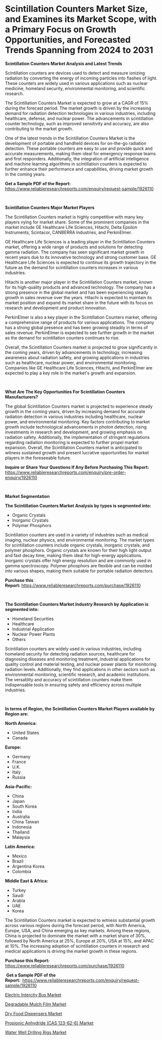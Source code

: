 <p><h1>Scintillation Counters Market Size, and Examines its Market Scope, with a Primary Focus on Growth Opportunities, and Forecasted Trends Spanning from 2024 to 2031</h1></p><p><strong>Scintillation Counters Market Analysis and Latest Trends</strong></p>
<p><p>Scintillation counters are devices used to detect and measure ionizing radiation by converting the energy of incoming particles into flashes of light. These counters are widely used in various applications such as nuclear medicine, homeland security, environmental monitoring, and scientific research.</p><p>The Scintillation Counters Market is expected to grow at a CAGR of 15% during the forecast period. The market growth is driven by the increasing demand for radiation detection technologies in various industries, including healthcare, defense, and nuclear power. The advancements in scintillation counter technology, such as improved sensitivity and accuracy, are also contributing to the market growth.</p><p>One of the latest trends in the Scintillation Counters Market is the development of portable and handheld devices for on-the-go radiation detection. These portable counters are easy to use and provide quick and accurate measurements, making them ideal for emergency response teams and first responders. Additionally, the integration of artificial intelligence and machine learning algorithms in scintillation counters is expected to further enhance their performance and capabilities, driving market growth in the coming years.</p></p>
<p><strong>Get a Sample PDF of the Report:&nbsp;</strong> <a href="https://www.reliableresearchreports.com/enquiry/request-sample/1926110">https://www.reliableresearchreports.com/enquiry/request-sample/1926110</a></p>
<p>&nbsp;</p>
<p><strong>Scintillation Counters Major Market Players</strong></p>
<p><p>The Scintillation Counters market is highly competitive with many key players vying for market share. Some of the prominent companies in the market include GE Healthcare Life Sciences, Hitachi, Delta Epsilon Instruments, Scintacor, CANBERRA Industries, and PerkinElmer.</p><p>GE Healthcare Life Sciences is a leading player in the Scintillation Counters market, offering a wide range of products and solutions for detecting gamma radiation. The company has seen significant market growth in recent years due to its innovative technology and strong customer base. GE Healthcare Life Sciences is expected to continue its growth trajectory in the future as the demand for scintillation counters increases in various industries.</p><p>Hitachi is another major player in the Scintillation Counters market, known for its high-quality products and advanced technology. The company has a strong presence in the global market and has been experiencing steady growth in sales revenue over the years. Hitachi is expected to maintain its market position and expand its market share in the future with its focus on research and development and product innovation.</p><p>PerkinElmer is also a key player in the Scintillation Counters market, offering a comprehensive range of products for various applications. The company has a strong global presence and has been growing steadily in terms of sales revenue. PerkinElmer is expected to see further growth in the market as the demand for scintillation counters continues to rise.</p><p>Overall, the Scintillation Counters market is projected to grow significantly in the coming years, driven by advancements in technology, increasing awareness about radiation safety, and growing applications in industries such as healthcare, nuclear power, and environmental monitoring. Companies like GE Healthcare Life Sciences, Hitachi, and PerkinElmer are expected to play a key role in the market's growth and expansion.</p></p>
<p>&nbsp;</p>
<p><strong>What Are The Key Opportunities For Scintillation Counters Manufacturers?</strong></p>
<p><p>The global Scintillation Counters market is projected to experience steady growth in the coming years, driven by increasing demand for accurate radiation detection in various industries including healthcare, nuclear power, and environmental monitoring. Key factors contributing to market growth include technological advancements in photon detection, rising investments in research and development, and growing emphasis on radiation safety. Additionally, the implementation of stringent regulations regarding radiation monitoring is expected to further propel market expansion. Overall, the Scintillation Counters market is anticipated to witness sustained growth and present lucrative opportunities for market players in the foreseeable future.</p></p>
<p><strong>Inquire or Share Your Questions If Any Before Purchasing This Report:</strong> <a href="https://www.reliableresearchreports.com/enquiry/pre-order-enquiry/1926110">https://www.reliableresearchreports.com/enquiry/pre-order-enquiry/1926110</a></p>
<p>&nbsp;</p>
<p><strong>Market Segmentation</strong></p>
<p><strong>The Scintillation Counters Market Analysis by types is segmented into:</strong></p>
<p><ul><li>Organic Crystals</li><li>Inorganic Crystals</li><li>Polymer Phosphors</li></ul></p>
<p><p>Scintillation counters are used in a variety of industries such as medical imaging, nuclear physics, and environmental monitoring. The market types for scintillation counters include organic crystals, inorganic crystals, and polymer phosphors. Organic crystals are known for their high light output and fast decay time, making them ideal for high-energy applications. Inorganic crystals offer high energy resolution and are commonly used in gamma spectroscopy. Polymer phosphors are flexible and can be molded into various shapes, making them suitable for portable radiation detectors.</p></p>
<p><strong>Purchase this Report:&nbsp;</strong><a href="https://www.reliableresearchreports.com/purchase/1926110">https://www.reliableresearchreports.com/purchase/1926110</a></p>
<p>&nbsp;</p>
<p><strong>The Scintillation Counters Market Industry Research by Application is segmented into:</strong></p>
<p><ul><li>Homeland Securities</li><li>Healthcare</li><li>Industrial Application</li><li>Nuclear Power Plants</li><li>Others</li></ul></p>
<p><p>Scintillation counters are widely used in various industries, including homeland security for detecting radiation sources, healthcare for diagnosing diseases and monitoring treatment, industrial applications for quality control and material testing, and nuclear power plants for monitoring radiation levels. Additionally, they find applications in other sectors such as environmental monitoring, scientific research, and academic institutions. The versatility and accuracy of scintillation counters make them indispensable tools in ensuring safety and efficiency across multiple industries.</p></p>
<p>&nbsp;</p>
<p><strong>In terms of Region, the Scintillation Counters Market Players available by Region are:</strong></p>
<p>
    <p> <strong> North America: </strong>
        <ul>
            <li>United States</li>
            <li>Canada</li>
        </ul>
        </p> 
    <p> <strong> Europe: </strong>
        <ul>
            <li>Germany</li>
            <li>France</li>
            <li>U.K.</li>
            <li>Italy</li>
            <li>Russia</li>
        </ul>
        </p> 
    <p> <strong> Asia-Pacific: </strong>
        <ul>
            <li>China</li>
            <li>Japan</li>
            <li>South Korea</li>
            <li>India</li>
            <li>Australia</li>
            <li>China Taiwan</li>
            <li>Indonesia</li>
            <li>Thailand</li>
            <li>Malaysia</li>
        </ul>
        </p> 
    <p> <strong> Latin America: </strong>
        <ul>
            <li>Mexico</li>
            <li>Brazil</li>
            <li>Argentina Korea</li>
            <li>Colombia</li>
        </ul>
        </p> 
    <p> <strong> Middle East & Africa: </strong>
        <ul>
            <li>Turkey</li>
            <li>Saudi</li>
            <li>Arabia</li>
            <li>UAE</li>
            <li>Korea</li>
        </ul>
    </p>
    </p>
<p><p>The Scintillation Counters market is expected to witness substantial growth across various regions during the forecast period, with North America, Europe, USA, and China emerging as key markets. Among these regions, China is projected to dominate the market with a market share of 30%, followed by North America at 25%, Europe at 20%, USA at 15%, and APAC at 10%. The increasing adoption of scintillation counters in research and medical applications is driving the market growth in these regions.</p></p>
<p><strong>Purchase this Report: </strong><a href="https://www.reliableresearchreports.com/purchase/1926110">https://www.reliableresearchreports.com/purchase/1926110</a></p>
<p>&nbsp;<strong>Get a Sample PDF of the Report:&nbsp;&nbsp;</strong><a href="https://www.reliableresearchreports.com/enquiry/request-sample/1926110">https://www.reliableresearchreports.com/enquiry/request-sample/1926110</a></p>
<p><strong></strong></p>
<p><p><a href="https://view.publitas.com/reportprime-1/electric-intercity-bus-market-research-report-forecasted-for-period-from-2024-2031-by-market-type-market-application-and-region/">Electric Intercity Bus Market</a></p><p><a href="https://thundering-castanet-c65.notion.site/Degradable-Mulch-Film-Market-Analysis-and-Market-Size-Global-Industry-Overview-Market-Segmentation-12a04b26f08a45e09e06389b335cce03">Degradable Mulch Film Market</a></p><p><a href="https://view.publitas.com/reportprime-1/dry-food-dispensers-market-challenges-opportunities-and-growth-drivers-and-major-market-players-forecasted-for-period-from-2024-2031/">Dry Food Dispensers Market</a></p><p><a href="https://bubble-tree-ea4.notion.site/Propionic-Anhydride-CAS-123-62-6-Market-with-the-goal-of-estimating-the-market-size-and-future-gro-86ae4ad2059a43699bbdb455eaa06c7d">Propionic Anhydride (CAS 123-62-6) Market</a></p><p><a href="https://thundering-castanet-c65.notion.site/Water-Well-Drilling-Rigs-Market-A-Comprehensive-Report-of-its-Market-Share-Growth-Trends-2024-2-9ae633efcdea47749eebf1b3db3869ae">Water Well Drilling Rigs Market</a></p></p>